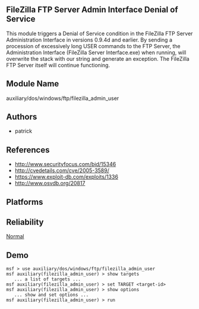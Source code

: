 ## FileZilla FTP Server Admin Interface Denial of Service

This module triggers a Denial of Service condition in the 
FileZilla FTP Server Administration Interface in versions 
0.9.4d and earlier. By sending a procession of excessively 
long USER commands to the FTP Server, the Administration 
Interface (FileZilla Server Interface.exe) when running, 
will overwrite the stack with our string and generate an 
exception. The FileZilla FTP Server itself will continue 
functioning.


## Module Name
auxiliary/dos/windows/ftp/filezilla_admin_user

## Authors
* patrick


## References
* http://www.securityfocus.com/bid/15346
* http://cvedetails.com/cve/2005-3589/
* https://www.exploit-db.com/exploits/1336
* http://www.osvdb.org/20817




## Platforms


## Reliability
[Normal](https://github.com/rapid7/metasploit-framework/wiki/Exploit-Ranking)

## Demo

```
msf > use auxiliary/dos/windows/ftp/filezilla_admin_user
msf auxiliary(filezilla_admin_user) > show targets
   ... a list of targets ...
msf auxiliary(filezilla_admin_user) > set TARGET <target-id>
msf auxiliary(filezilla_admin_user) > show options
   ... show and set options ...
msf auxiliary(filezilla_admin_user) > run
```
    
    
